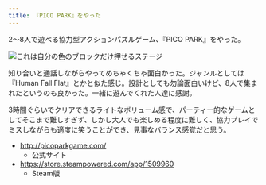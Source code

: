 ```yaml
---
title: 『PICO PARK』をやった
---
```


2～8人で遊べる協力型アクションパズルゲーム、『PICO PARK』をやった。

![](https://i.imgur.com/0vYJNfyh.png "これは自分の色のブロックだけ押せるステージ")

知り合いと通話しながらやってめちゃくちゃ面白かった。ジャンルとしては『Human Fall Flat』とかと似た感じ。設計としても勿論面白いけど、8人で集まれたというのも良かった。一緒に遊んでくれた人達に感謝。

3時間ぐらいでクリアできるライトなボリューム感で、パーティー的なゲームとしてそこまで難しすぎず、しかし大人でも楽しめる程度に難しく、協力プレイでミスしながらも適度に笑うことができ、見事なバランス感覚だと思う。

- http://picoparkgame.com/
    - 公式サイト
- https://store.steampowered.com/app/1509960
    - Steam版
